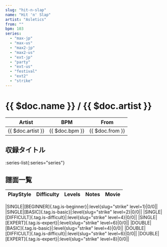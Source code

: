 ```yaml
---
slug: "hit-n-slap"
name: "Hit 'n' Slap"
artist: "Asletics"
from: ""
bpm: 103
series:
  - "max-jp"
  - "max-us"
  - "max2-jp"
  - "max2-us"
  - "ext-jp"
  - "party"
  - "ext-us"
  - "festival"
  - "ext2"
  - "strike"
---
```


# {{ $doc.name }} / {{ $doc.artist }}

|Artist|BPM|From|
|------|---|----|
|{{ $doc.artist }}|{{ $doc.bpm }}|{{ $doc.from }}|

## 収録タイトル

:series-list{:series="series"}

## 譜面一覧

|PlayStyle|Difficulty|Levels|Notes|Movie|
|---------|----------|------|-----|-----|
<!-- strike -->
|SINGLE|[BEGINNER]{.tag.is-beginner}|:level{slug="strike" level=1}|0/0||
|SINGLE|[BASIC]{.tag.is-basic}|:level{slug="strike" level=2}|0/0||
|SINGLE|[DIFFICULT]{.tag.is-difficult}|:level{slug="strike" level=4}|0/0||
|SINGLE|[EXPERT]{.tag.is-expert}|:level{slug="strike" level=6}|0/0||
|DOUBLE|[BASIC]{.tag.is-basic}|:level{slug="strike" level=4}|0/0||
|DOUBLE|[DIFFICULT]{.tag.is-difficult}|:level{slug="strike" level=6}|0/0||
|DOUBLE|[EXPERT]{.tag.is-expert}|:level{slug="strike" level=8}|0/0||
